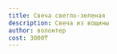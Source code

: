 ```yaml
---
title: Свеча светло-зеленая
description: Свеча из вощины
author: волонтер
cost: 3000₸
---
```

